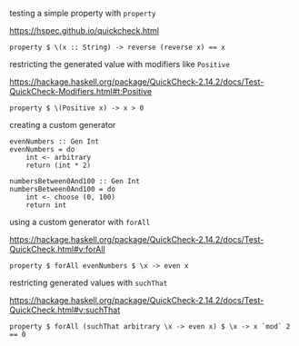 testing a simple property with `property`

https://hspec.github.io/quickcheck.html
```
property $ \(x :: String) -> reverse (reverse x) == x
```

restricting the generated value with modifiers like `Positive`

https://hackage.haskell.org/package/QuickCheck-2.14.2/docs/Test-QuickCheck-Modifiers.html#t:Positive
```
property $ \(Positive x) -> x > 0
```

creating a custom generator
```
evenNumbers :: Gen Int
evenNumbers = do
    int <- arbitrary
    return (int * 2)

numbersBetween0And100 :: Gen Int
numbersBetween0And100 = do
    int <- choose (0, 100)
    return int
```

using a custom generator with `forAll`

https://hackage.haskell.org/package/QuickCheck-2.14.2/docs/Test-QuickCheck.html#v:forAll

```
property $ forAll evenNumbers $ \x -> even x
```

restricting generated values with `suchThat`

https://hackage.haskell.org/package/QuickCheck-2.14.2/docs/Test-QuickCheck.html#v:suchThat
```
property $ forAll (suchThat arbitrary \x -> even x) $ \x -> x `mod` 2 == 0
```